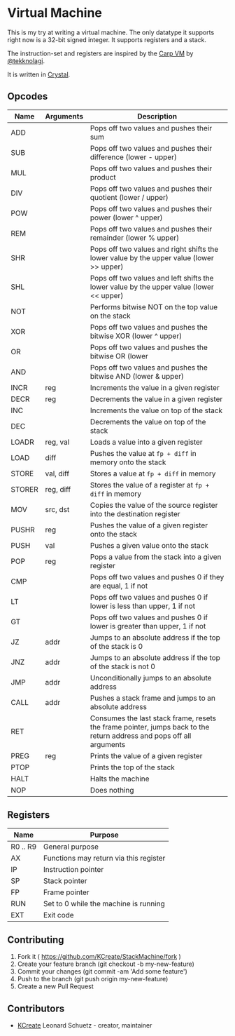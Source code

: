 # Virtual Machine

This is my try at writing a virtual machine. The only datatype it supports right now is a 32-bit signed integer.
It supports registers and a stack.

The instruction-set and registers are inspired by the [Carp VM](https://github.com/tekknolagi/carp) by [@tekknolagi](https://github.com/tekknolagi).

It is written in [Crystal](https://crystal-lang.org).

## Opcodes

| Name   | Arguments | Description                                                                                                          |
|--------|-----------|----------------------------------------------------------------------------------------------------------------------|
| ADD    |           | Pops off two values and pushes their sum                                                                             |
| SUB    |           | Pops off two values and pushes their difference (lower - upper)                                                      |
| MUL    |           | Pops off two values and pushes their product                                                                         |
| DIV    |           | Pops off two values and pushes their quotient (lower / upper)                                                        |
| POW    |           | Pops off two values and pushes their power (lower ^ upper)                                                           |
| REM    |           | Pops off two values and pushes their remainder (lower % upper)                                                       |
| SHR    |           | Pops off two values and right shifts the lower value by the upper value (lower >> upper)                             |
| SHL    |           | Pops off two values and left shifts the lower value by the upper value (lower << upper)                              |
| NOT    |           | Performs bitwise NOT on the top value on the stack                                                                   |
| XOR    |           | Pops off two values and pushes the bitwise XOR (lower ^ upper)                                                       |
| OR     |           | Pops off two values and pushes the bitwise OR (lower | upper)                                                        |
| AND    |           | Pops off two values and pushes the bitwise AND (lower & upper)                                                       |
| INCR   | reg       | Increments the value in a given register                                                                             |
| DECR   | reg       | Decrements the value in a given register                                                                             |
| INC    |           | Increments the value on top of the stack                                                                             |
| DEC    |           | Decrements the value on top of the stack                                                                             |
| LOADR  | reg, val  | Loads a value into a given register                                                                                  |
| LOAD   | diff      | Pushes the value at `fp + diff` in memory onto the stack                                                             |
| STORE  | val, diff | Stores a value at `fp + diff` in memory                                                                              |
| STORER | reg, diff | Stores the value of a register at `fp + diff` in memory                                                              |
| MOV    | src, dst  | Copies the value of the source register into the destination register                                                |
| PUSHR  | reg       | Pushes the value of a given register onto the stack                                                                  |
| PUSH   | val       | Pushes a given value onto the stack                                                                                  |
| POP    | reg       | Pops a value from the stack into a given register                                                                    |
| CMP    |           | Pops off two values and pushes 0 if they are equal, 1 if not                                                         |  
| LT     |           | Pops off two values and pushes 0 if lower is less than upper, 1 if not                                               |  
| GT     |           | Pops off two values and pushes 0 if lower is greater than upper, 1 if not                                            |  
| JZ     | addr      | Jumps to an absolute address if the top of the stack is 0                                                            |  
| JNZ    | addr      | Jumps to an absolute address if the top of the stack is not 0                                                        |  
| JMP    | addr      | Unconditionally jumps to an absolute address                                                                         |  
| CALL   | addr      | Pushes a stack frame and jumps to an absolute address                                                                |
| RET    |           | Consumes the last stack frame, resets the frame pointer, jumps back to the return address and pops off all arguments |
| PREG   | reg       | Prints the value of a given register                                                                                 |
| PTOP   |           | Prints the top of the stack                                                                                          |
| HALT   |           | Halts the machine                                                                                                    |
| NOP    |           | Does nothing                                                                                                         |

## Registers

| Name     | Purpose         |
|----------|-----------------|
| R0 .. R9 | General purpose |
| AX       | Functions may return via this register |
| IP       | Instruction pointer |
| SP       | Stack pointer |
| FP       | Frame pointer |
| RUN      | Set to 0 while the machine is running |
| EXT      | Exit code |

## Contributing

1. Fork it ( https://github.com/KCreate/StackMachine/fork )
2. Create your feature branch (git checkout -b my-new-feature)
3. Commit your changes (git commit -am 'Add some feature')
4. Push to the branch (git push origin my-new-feature)
5. Create a new Pull Request

## Contributors

- [KCreate](https://github.com/KCreate) Leonard Schuetz - creator, maintainer
